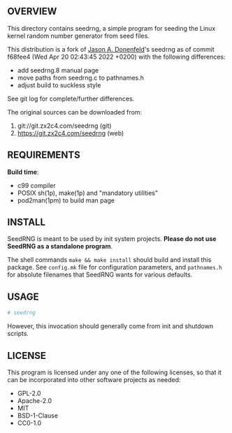 OVERVIEW
--------
This directory contains seedrng, a simple program for seeding the
Linux kernel random number generator from seed files.

This distribution is a fork of
[Jason A. Donenfeld](mailto:Jason@zx2c4.com)'s seedrng as of commit
f68fee4 (Wed Apr 20 02:43:45 2022 +0200) with the following
differences:
- add seedrng.8 manual page
- move paths from seedrng.c to pathnames.h
- adjust build to suckless style

See git log for complete/further differences.

The original sources can be downloaded from:
1. git://git.zx2c4.com/seedrng    (git)
2. https://git.zx2c4.com/seedrng  (web)


REQUIREMENTS
------------
**Build time**:
- c99 compiler
- POSIX sh(1p), make(1p) and "mandatory utilities"
- pod2man(1pm) to build man page


INSTALL
-------
SeedRNG is meant to be used by init system projects.
**Please do not use SeedRNG as a standalone program**.

The shell commands `make && make install` should build and install
this package.  See `config.mk` file for configuration parameters, and
`pathnames.h` for absolute filenames that SeedRNG wants for various
defaults.


USAGE
-----
```sh
# seedrng
```

However, this invocation should generally come from init and shutdown
scripts.


LICENSE
-------
This program is licensed under any one of the following licenses, so
that it can be incorporated into other software projects as needed:

- GPL-2.0
- Apache-2.0
- MIT
- BSD-1-Clause
- CC0-1.0
